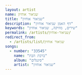 ```yaml
---
layout: artist
name: שניאור אוחיון
title: "שניאור אוחיון"
description: "דף האמן שניאור אוחיון"
keywords: "שירים, מוזיקה, שניאור אוחיון"
permalink: /artists/שניאור-אוחיון/
redirect_from:
  - /artists/list/שניאור אוחיון
songs:
  - number: "33545"
    name: "ברכת הבת"
    album: "סינגלים"
    artist: "שניאור אוחיון"
---
```

